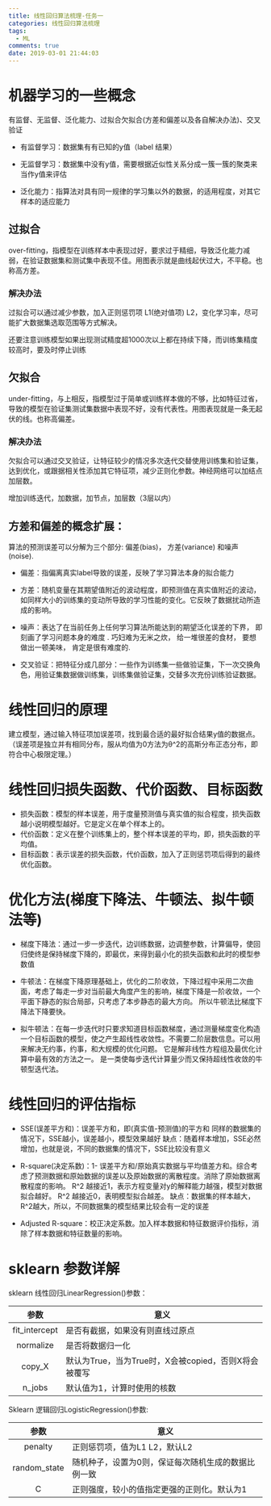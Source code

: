 ```yaml
---
title: 线性回归算法梳理-任务一
categories: 线性回归算法梳理
tags:
  - ML
comments: true
date: 2019-03-01 21:44:03
---
```


# 机器学习的一些概念

有监督、无监督、泛化能力、过拟合欠拟合(方差和偏差以及各自解决办法)、交叉验证

* 有监督学习：数据集有有已知的y值（label 结果）

* 无监督学习：数据集中没有y值，需要根据近似性关系分成一簇一簇的聚类来当作y值来评估

* 泛化能力：指算法对具有同一规律的学习集以外的数据，的适用程度，对其它样本的适应能力

<!--more-->

## 过拟合

over-fitting，指模型在训练样本中表现过好，要求过于精细，导致泛化能力减弱，在验证数据集和测试集中表现不佳。用图表示就是曲线起伏过大，不平稳。也称高方差。

### 解决办法

过拟合可以通过减少参数，加入正则惩罚项 L1(绝对值项) L2，变化学习率，尽可能扩大数据集选取范围等方式解决。

还要注意训练模型如果出现测试精度超1000次以上都在持续下降，而训练集精度较高时，要及时停止训练

## 欠拟合

under-fitting，与上相反，指模型过于简单或训练样本做的不够，比如特征过省，导致的模型在验证集测试集数据中表现不好，没有代表性。用图表现就是一条无起伏的线。也称高偏差。

### 解决办法

欠拟合可以通过交叉验证，让特征较少的情况多次迭代交替使用训练集和验证集，达到优化，或跟据相关性添加其它特征项，减少正则化参数。神经网络可以加结点加层数。

增加训练迭代，加数据，加节点，加层数（3层以内）

## 方差和偏差的概念扩展：

算法的预测误差可以分解为三个部分: 偏差(bias)， 方差(variance) 和噪声(noise).

* 偏差：指偏离真实label导致的误差，反映了学习算法本身的拟合能力
* 方差：随机变量在其期望值附近的波动程度，即预测值在真实值附近的波动，如同样大小的训练集的变动所导致的学习性能的变化。它反映了数据扰动所造成的影响。
* 噪声：表达了在当前任务上任何学习算法所能达到的期望泛化误差的下界， 即 刻画了学习问题本身的难度 . 巧妇难为无米之炊， 给一堆很差的食材， 要想做出一顿美味， 肯定是很有难度的.

* 交叉验证：把特征分成几部分：一些作为训练集一些做验证集，下一次交换角色，用验证集数据做训练集，训练集做验证集，交替多次充份训练验证数据。

# 线性回归的原理

建立模型，通过输入特征项加误差项，找到最合适的最好拟合结果y值的数据点。
（误差项是独立并有相同分布，服从均值为0方法为θ^2的高斯分布正态分布，即符合中心极限定理。）

# 线性回归损失函数、代价函数、目标函数

* 损失函数：模型的样本误差，用于度量预测值与真实值的拟合程度，损失函数越小说明模型越好。它是定义在单个样本上的。
* 代价函数：定义在整个训练集上的，整个样本误差的平均，即，损失函数的平均值。
* 目标函数：表示误差的损失函数，代价函数，加入了正则惩罚项后得到的最终优化函数。

# 优化方法(梯度下降法、牛顿法、拟牛顿法等)

* 梯度下降法：通过一步一步迭代，边训练数据，边调整参数，计算偏导，使回归使终是保持梯度下降的，即最优，来得到最小化的损失函数和此时的模型参数值

* 牛顿法：在梯度下降原理基础上，优化的二阶收敛，下降过程中采用二次曲面，考虑了每走一步对当前最大角度产生的影响，梯度下降是一阶收敛，一个平面下静态的拟合局部，只考虑了本步静态的最大方向。
所以牛顿法比梯度下降法下降要快。

* 拟牛顿法：在每一步迭代时只要求知道目标函数梯度，通过测量梯度变化构造一个目标函数的模型，使之产生超线性收敛性。不需要二阶层数信息。可以用来解决无约事，约事，和大规模的优化问题。
它是解非线性方程组及最优化计算中最有效的方法之一。
是一类使每步迭代计算量少而又保持超线性收敛的牛顿型迭代法。

# 线性回归的评估指标

* SSE(误差平方和)：误差平方和，即(真实值-预测值)的平方和
同样的数据集的情况下，SSE越小，误差越小，模型效果越好
缺点：随着样本增加，SSE必然增加，也就是说，不同的数据集的情况下，SSE比较没有意义

* R-square(决定系数)：1- 误差平方和/原始真实数据与平均值差方和。综合考虑了预测数据和原始数据的误差以及原始数据的离散程度。消除了原始数据离散程度的影响。
R^2 越接近1，表示方程变量对y的解释能力越强，模型对数据拟合越好。
R^2 越接近0，表明模型拟合越差。
缺点：数据集的样本越大，R^2越大，所以，不同数据集的模型结果比较会有一定的误差

* Adjusted R-square：校正决定系数。加入样本数据和特征数据评价指标，消除了样本数据和特征数量的影响。

# sklearn 参数详解

sklearn 线性回归LinearRegression()参数：

| 参数 | 意义 |
|:---:|---|
| fit_intercept | 是否有截据，如果没有则直线过原点 |
| normalize | 是否将数据归一化 |
| copy_X | 默认为True，当为True时，X会被copied，否则X将会被覆写 |
| n_jobs | 默认值为1，计算时使用的核数 |

Sklearn 逻辑回归LogisticRegression()参数:

| 参数 | 意义 |
|:---:|---|
| penalty | 正则惩罚项，值为L1 L2，默认L2 |
| random_state | 随机种子，设置为0则，保证每次随机生成的数据比例一致 |
| C | 正则强度，较小的值指定更强的正则化。默认为1 |